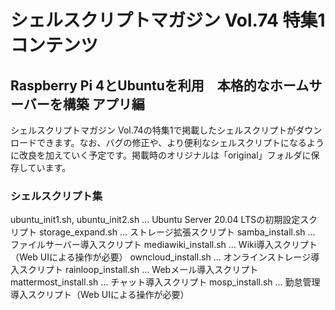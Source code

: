 # シェルスクリプトマガジン Vol.74 特集1コンテンツ

## Raspberry Pi 4とUbuntuを利用　本格的なホームサーバーを構築 アプリ編
シェルスクリプトマガジン Vol.74の特集1で掲載したシェルスクリプトがダウンロードできます。なお、バグの修正や、より便利なシェルスクリプトになるように改良を加えていく予定です。掲載時のオリジナルは「original」フォルダに保存しています。

### シェルスクリプト集
ubuntu_init1.sh, ubuntu_init2.sh … Ubuntu Server 20.04 LTSの初期設定スクリプト
storage_expand.sh … ストレージ拡張スクリプト
samba_install.sh … ファイルサーバー導入スクリプト
mediawiki_install.sh … Wiki導入スクリプト（Web UIによる操作が必要）
owncloud_install.sh … オンラインストレージ導入スクリプト
rainloop_install.sh … Webメール導入スクリプト
mattermost_install.sh … チャット導入スクリプト
mosp_install.sh … 勤怠管理導入スクリプト（Web UIによる操作が必要）
